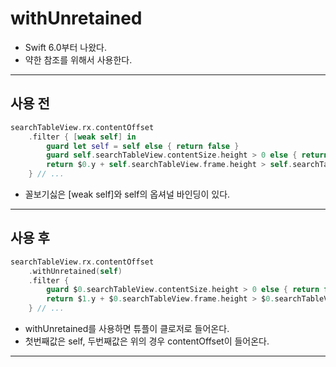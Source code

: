 # withUnretained

- Swift 6.0부터 나왔다.
- 약한 참조를 위해서 사용한다.

---

## 사용 전
```swift
searchTableView.rx.contentOffset    
    .filter { [weak self] in
        guard let self = self else { return false }
        guard self.searchTableView.contentSize.height > 0 else { return false }
        return $0.y + self.searchTableView.frame.height > self.searchTableView.contentSize.height - 100
    } // ...
```

- 꼴보기싫은 [weak self]와 self의 옵셔널 바인딩이 있다.

---

## 사용 후

```swift
searchTableView.rx.contentOffset
    .withUnretained(self)
    .filter {
        guard $0.searchTableView.contentSize.height > 0 else { return false }
        return $1.y + $0.searchTableView.frame.height > $0.searchTableView.contentSize.height - 100
    } // ...
```

- withUnretained를 사용하면 튜플이 클로저로 들어온다.
- 첫번째값은 self, 두번째값은 위의 경우 contentOffset이 들어온다.

---